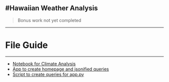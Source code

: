 #Hawaiian Weather Analysis
---
>Bonus work not yet completed
---
# File Guide
---
* [Notebook for Climate Analysis](https://github.com/UncelSoogar/SMU_Homework/blob/master/Submissions/10_sqlAlchemy/climate_analysis.ipynb)  
* [App to create homepage and jsonified queries](https://github.com/UncelSoogar/SMU_Homework/blob/master/Submissions/10_sqlAlchemy/app.py)  
* [Script to create queries for app.py](https://github.com/UncelSoogar/SMU_Homework/blob/master/Submissions/10_sqlAlchemy/sqlHelper.py)    

